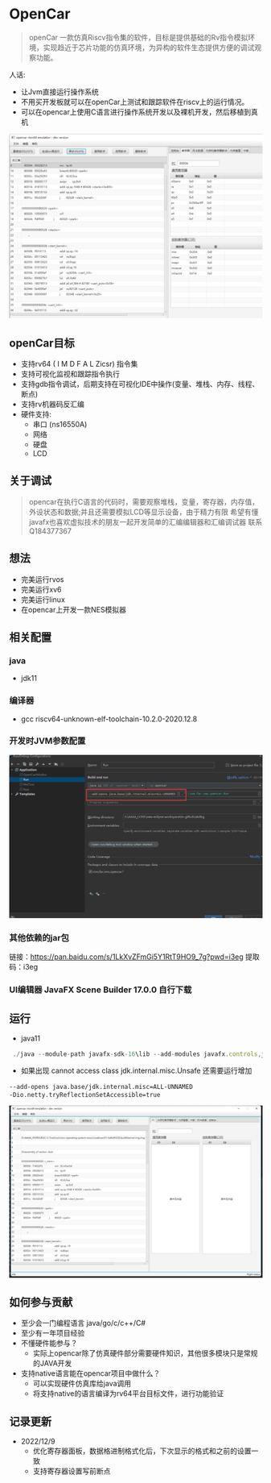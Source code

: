 # OpenCar

> openCar 一款仿真Riscv指令集的软件，目标是提供基础的Rv指令模拟环境，实现趋近于芯片功能的仿真环境，为异构的软件生态提供方便的调试观察功能。

 人话:
- 让Jvm直接运行操作系统
- 不用买开发板就可以在openCar上测试和跟踪软件在riscv上的运行情况。
- 可以在opencar上使用C语言进行操作系统开发以及裸机开发，然后移植到真机

![img_1.png](img_1.png)



## openCar目标

* 支持rv64 ( I M D F A L  Zicsr) 指令集
* 支持可视化监视和跟踪指令执行
* 支持gdb指令调试，后期支持在可视化IDE中操作(变量、堆栈、内存、线程、断点)
* 支持rv机器码反汇编
* 硬件支持:
  - 串口 (ns16550A)
  - 网络 
  - 硬盘
  - LCD
  
## 关于调试
> opencar在执行C语言的代码时，需要观察堆栈，变量，寄存器，内存值，外设状态和数据;并且还需要模拟LCD等显示设备，由于精力有限
> 希望有懂javafx也喜欢虚拟技术的朋友一起开发简单的汇编编辑器和汇编调试器 联系Q184377367
> 
## 想法
- 完美运行rvos
- 完美运行xv6
- 完美运行linux
- 在opencar上开发一款NES模拟器

## 相关配置
### java
- jdk11
### 编译器
- gcc riscv64-unknown-elf-toolchain-10.2.0-2020.12.8

### 开发时JVM参数配置
![img_2.png](img_2.png)

### 其他依赖的jar包
链接：https://pan.baidu.com/s/1LkXvZFmGi5Y1RtT9HO9_7g?pwd=i3eg
提取码：i3eg

### UI编辑器 JavaFX Scene Builder 17.0.0 自行下载


## 运行
- java11
```js
 ./java --module-path javafx-sdk-16\lib --add-modules javafx.controls,javafx.fxml -jar opencar-0.0.1-SNAPSHOT.jar
```



- 如果出现 cannot access class jdk.internal.misc.Unsafe 还需要运行增加
```
--add-opens java.base/jdk.internal.misc=ALL-UNNAMED
-Dio.netty.tryReflectionSetAccessible=true
```


![img.png](img.png)



## 如何参与贡献
- 至少会一门编程语言 java/go/c/c++/C#
- 至少有一年项目经验
- 不懂硬件能参与？ 
  - 实际上opencar除了仿真硬件部分需要硬件知识，其他很多模块只是常规的JAVA开发
- 支持native语言能在opencar项目中做什么？ 
  - 可以实现硬件仿真库给java调用
  - 将支持native的语言编译为rv64平台目标文件，进行功能验证


## 记录更新
- 2022/12/9 
  - 优化寄存器面板，数据格进制格式化后，下次显示的格式和之前的设置一致
  - 支持寄存器设置写前断点





